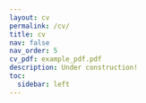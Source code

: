 ```yaml
---
layout: cv
permalink: /cv/
title: cv
nav: false
nav_order: 5
cv_pdf: example_pdf.pdf
description: Under construction!
toc:
  sidebar: left
---
```

